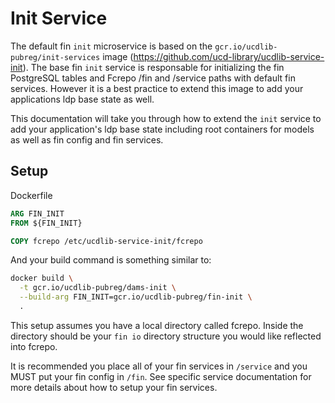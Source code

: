 # Init Service

The default fin `init` microservice is based on the `gcr.io/ucdlib-pubreg/init-services` image (https://github.com/ucd-library/ucdlib-service-init).  The base fin `init` service is responsable for initializing the fin PostgreSQL tables and Fcrepo /fin and /service paths with default fin services.  However it is a best practice to extend this image to add your applications ldp base state as well.

This documentation will take you through how to extend the `init` service to add your application's ldp base state including root containers for models as well as fin config and fin services.

## Setup

Dockerfile

```Dockerfile
ARG FIN_INIT
FROM ${FIN_INIT}

COPY fcrepo /etc/ucdlib-service-init/fcrepo
```

And your build command is something similar to:

```bash
docker build \
  -t gcr.io/ucdlib-pubreg/dams-init \
  --build-arg FIN_INIT=gcr.io/ucdlib-pubreg/fin-init \
  .
```

This setup assumes you have a local directory called fcrepo.  Inside the directory should be your `fin io` directory structure you would like reflected into fcrepo.

It is recommended you place all of your fin services in `/service` and you MUST put your fin config in `/fin`.  See specific service documentation for more details about how to setup your fin services.
